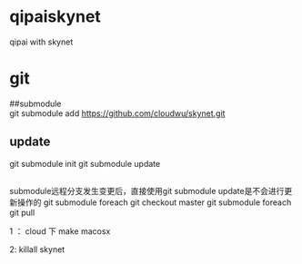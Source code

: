 # qipaiskynet
qipai   with  skynet




# git 

##submodule  
git submodule add https://github.com/cloudwu/skynet.git
## update 
git submodule init 
git submodule update
## 
submodule远程分支发生变更后，直接使用git submodule update是不会进行更新操作的
git submodule foreach git checkout master 
git submodule foreach git pull





 1 ： cloud 下 
make   macosx 

 2: 
killall skynet

